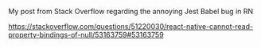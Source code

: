 My post from Stack Overflow regarding the annoying Jest Babel bug in RN

https://stackoverflow.com/questions/51220030/react-native-cannot-read-property-bindings-of-null/53163759#53163759
